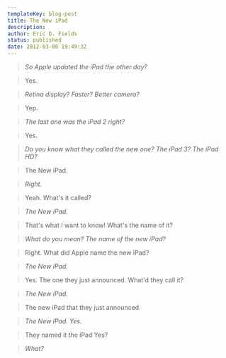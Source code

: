 ```yaml
---
templateKey: blog-post
title: The New iPad
description:
author: Eric D. Fields
status: published
date: 2012-03-08 19:49:32
---
```


> _So Apple updated the iPad the other day?_

> Yes.

> _Retina display? Faster? Better camera?_

> Yep.

> _The last one was the iPad 2 right?_

> Yes.

> _Do you know what they called the new one? The iPad 3? The iPad HD?_

> The New iPad.

> _Right._

> Yeah. What's it called?

> _The New iPad._

> That's what I want to know! What's the name of it?

> _What do you mean? The name of the new iPad?_

> Right. What did Apple name the new iPad?

> _The New iPad._

> Yes. The one they just announced. What'd they call it?

> _The New iPad._

> The new iPad that they just announced.

> _The New iPad. Yes._

> They named it the iPad Yes?

> _What?_
